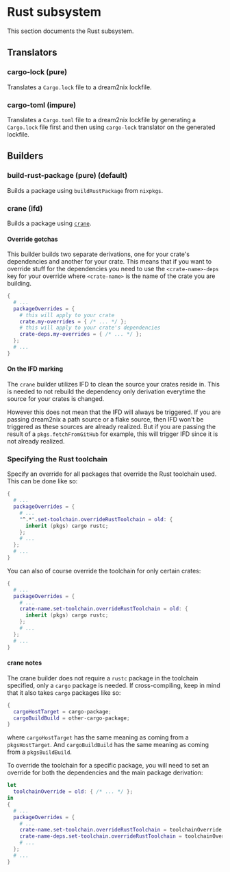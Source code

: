 # Rust subsystem

This section documents the Rust subsystem.

## Translators

### cargo-lock (pure)

Translates a `Cargo.lock` file to a dream2nix lockfile.

### cargo-toml (impure)

Translates a `Cargo.toml` file to a dream2nix lockfile by generating a `Cargo.lock` file first and then using `cargo-lock` translator on the generated lockfile.

## Builders

### build-rust-package (pure) (default)

Builds a package using `buildRustPackage` from `nixpkgs`.

### crane (ifd)

Builds a package using [`crane`](https://github.com/ipetkov/crane).

#### Override gotchas

This builder builds two separate derivations, one for your crate's dependencies and another for your crate.
This means that if you want to override stuff for the dependencies you need to use the `<crate-name>-deps` key for your override where `<crate-name>` is the name of the crate you are building.

```nix
{
  # ...
  packageOverrides = {
    # this will apply to your crate
    crate.my-overrides = { /* ... */ };
    # this will apply to your crate's dependencies
    crate-deps.my-overrides = { /* ... */ };
  };
  # ...
}
```

#### On the IFD marking

The `crane` builder utilizes IFD to clean the source your crates reside in.
This is needed to not rebuild the dependency only derivation everytime the source for your crates is changed.

However this does not mean that the IFD will always be triggered.
If you are passing dream2nix a path source or a flake source, then IFD won't be triggered as these sources are already realized.
But if you are passing the result of a `pkgs.fetchFromGitHub` for example, this will trigger IFD since it is not already realized.

### Specifying the Rust toolchain

Specify an override for all packages that override the Rust toolchain used.
This can be done like so:

```nix
{
  # ...
  packageOverrides = {
    # ...
    "^.*".set-toolchain.overrideRustToolchain = old: {
      inherit (pkgs) cargo rustc;
    };
    # ...
  };
  # ...
}
```

You can also of course override the toolchain for only certain crates:

```nix
{
  # ...
  packageOverrides = {
    # ...
    crate-name.set-toolchain.overrideRustToolchain = old: {
      inherit (pkgs) cargo rustc;
    };
    # ...
  };
  # ...
}
```

#### crane notes

The crane builder does not require a `rustc` package in the toolchain specified, only a `cargo` package is needed.
If cross-compiling, keep in mind that it also takes `cargo` packages like so:

```nix
{
  cargoHostTarget = cargo-package;
  cargoBuildBuild = other-cargo-package;
}
```

where `cargoHostTarget` has the same meaning as coming from a `pkgsHostTarget`.
And `cargoBuildBuild` has the same meaning as coming from a `pkgsBuildBuild`.

To override the toolchain for a specific package, you will need to set an override for both the dependencies and the main package derivation:

```nix
let
  toolchainOverride = old: { /* ... */ };
in
{
  # ...
  packageOverrides = {
    # ...
    crate-name.set-toolchain.overrideRustToolchain = toolchainOverride;
    crate-name-deps.set-toolchain.overrideRustToolchain = toolchainOverride;
    # ...
  };
  # ...
}
```